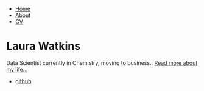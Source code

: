 <html>
    <head>
        <title>Laura Watkins title </title>
        <!-- link to main stylesheet -->
        <link rel="stylesheet" type="text/css" href="/css/main.css">
    </head>
    <body>
        <nav>
            <ul>
                <li><a href="/">Home</a></li>
                <li><a href="/about">About</a></li>
                <li><a href="/cv">CV</a></li>
            </ul>
        </nav>
        <div class="container">
            <div class="blurb">
                <h1>Laura Watkins</h1>
                <p> Data Scientist currently in Chemistry, moving to business.. <a href="/about">Read more about my life...</a></p>
            </div><!-- /.blurb -->
        </div><!-- /.container -->
        <footer>
            <ul>
                <li><a href="https://github.com/lcwatkins">github</a></li>
            </ul>
        </footer>
    </body>
</html>
